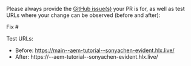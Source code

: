 Please always provide the [GitHub issue(s)](../issues) your PR is for, as well as test URLs where your change can be observed (before and after):

Fix #<gh-issue-id>

Test URLs:
- Before: https://main--aem-tutorial--sonyachen-evident.hlx.live/
- After: https://<branch>--aem-tutorial--sonyachen-evident.hlx.live/
